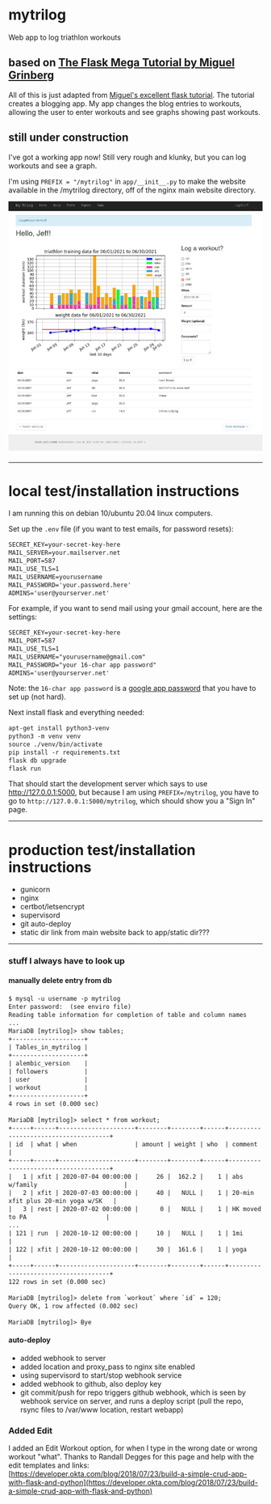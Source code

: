 # mytrilog
Web app to log triathlon workouts


## based on [The Flask Mega Tutorial by Miguel Grinberg](https://blog.miguelgrinberg.com/post/the-flask-mega-tutorial-part-i-hello-world)

All of this is just adapted from 
[Miguel's excellent flask tutorial](https://blog.miguelgrinberg.com/post/the-flask-mega-tutorial-part-i-hello-world).
The tutorial creates a blogging app. My app changes the blog entries to
workouts, allowing the user to enter workouts and see graphs showing
past workouts.

## still under construction

I've got a working app now! Still very rough and klunky,
but you can log workouts and see a graph.

I'm using `PREFIX = "/mytrilog"` in `app/__init__.py` to make the website
available in the /mytrilog directory, off of the nginx main website directory.

![mytrilog screenshot](screenshot.png)

---

# local test/installation instructions

I am running this on debian 10/ubuntu 20.04 linux computers.

Set up the `.env` file (if you want to test emails, for password resets):

```
SECRET_KEY=your-secret-key-here
MAIL_SERVER=your.mailserver.net
MAIL_PORT=587
MAIL_USE_TLS=1
MAIL_USERNAME=yourusername
MAIL_PASSWORD='your.password.here'
ADMINS='user@yourserver.net'
```

For example, if you want to send mail using your gmail account, 
here are the settings:

```
SECRET_KEY=your-secret-key-here
MAIL_PORT=587
MAIL_USE_TLS=1
MAIL_USERNAME="yourusername@gmail.com"
MAIL_PASSWORD="your 16-char app password"
ADMINS='user@yourserver.net'
```

Note: the `16-char app password` is a
[google app password](https://security.google.com/settings/security/apppasswords)
that you have to set up (not hard).

Next install flask and everything needed:

```
apt-get install python3-venv
python3 -m venv venv
source ./venv/bin/activate
pip install -r requirements.txt
flask db upgrade
flask run
```

That should start the development server which says to use
http://127.0.0.1:5000, but because I am using `PREFIX=/mytrilog`, you 
have to go to `http://127.0.0.1:5000/mytrilog`, which should show
you a "Sign In" page.

---

# production test/installation instructions

- gunicorn
- nginx
- certbot/letsencrypt
- supervisord
- git auto-deploy
- static dir link from main website back to app/static dir???

---

### stuff I always have to look up

#### manually delete entry from db

```
$ mysql -u username -p mytrilog
Enter password:  (see enviro file)
Reading table information for completion of table and column names
...
MariaDB [mytrilog]> show tables;
+--------------------+
| Tables_in_mytrilog |
+--------------------+
| alembic_version    |
| followers          |
| user               |
| workout            |
+--------------------+
4 rows in set (0.000 sec)

MariaDB [mytrilog]> select * from workout;
+-----+------+---------------------+--------+--------+------+-------------------------------------+
| id  | what | when                | amount | weight | who  | comment                             |
+-----+------+---------------------+--------+--------+------+-------------------------------------+
|   1 | xfit | 2020-07-04 00:00:00 |     26 |  162.2 |    1 | abs w/family                        |
|   2 | xfit | 2020-07-03 00:00:00 |     40 |   NULL |    1 | 20-min xfit plus 20-min yoga w/SK   |
|   3 | rest | 2020-07-02 00:00:00 |      0 |   NULL |    1 | HK moved to PA                      |
...
| 121 | run  | 2020-10-12 00:00:00 |     10 |   NULL |    1 | 1mi                                 |
| 122 | xfit | 2020-10-12 00:00:00 |     30 |  161.6 |    1 | yoga                                |
+-----+------+---------------------+--------+--------+------+-------------------------------------+
122 rows in set (0.000 sec)

MariaDB [mytrilog]> delete from `workout` where `id` = 120;
Query OK, 1 row affected (0.002 sec)

MariaDB [mytrilog]> Bye
```

#### auto-deploy

- added webhook to server
- added location and proxy_pass to nginx site enabled
- using supervisord to start/stop webhook service
- added webhook to github, also deploy key
- git commit/push for repo triggers github webhook, which is seen 
    by webhook service on server, and runs a deploy script (pull
    the repo, rsync files to /var/www location, restart webapp)

### Added Edit

I added an Edit Workout option, for when I type in the wrong date or
wrong workout "what". Thanks to Randall Degges for this page and help with the
edit templates and links:
[https://developer.okta.com/blog/2018/07/23/build-a-simple-crud-app-with-flask-and-python](https://developer.okta.com/blog/2018/07/23/build-a-simple-crud-app-with-flask-and-python)
